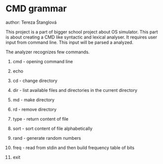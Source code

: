 CMD grammar
==================

author: Tereza Štanglová

This project is a part of bigger school project about OS simulator. This part is about creating a CMD like syntactic and lexical analyser. It requires user input from command line. This input will be parsed a analyzed.

The analyzer recognizes few commands.

1. cmd - opening command line

2. echo 

3. cd - change directory

4. dir - list available files and directories in the current directory

5. md - make directory

6. rd - remove directory

7. type - return content of file

8. sort - sort content of file alphabetically

9. rand - generate random numbers

10. freq - read from stdin and then build frequency table of bits

11. exit


